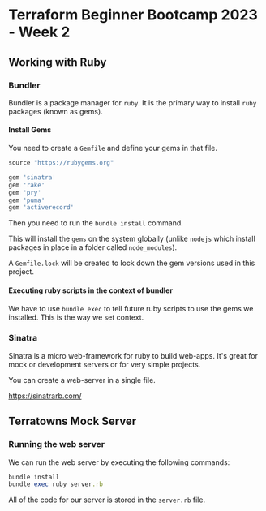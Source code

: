 # Terraform Beginner Bootcamp 2023 - Week 2

## Working with Ruby

### Bundler

Bundler is a package manager for `ruby`. It is the primary way to install `ruby` packages (known as gems).

#### Install Gems

You need to create a `Gemfile` and define your gems in that file.

```rb
source "https://rubygems.org"

gem 'sinatra'
gem 'rake'
gem 'pry'
gem 'puma'
gem 'activerecord'
```

Then you need to run the `bundle install` command.

This will install the `gems` on the system globally (unlike `nodejs` which install packages in place in a folder called `node_modules`).

A `Gemfile.lock` will be created to lock down the gem versions used in this project.


#### Executing ruby scripts in the context of bundler

We have to use `bundle exec` to tell future ruby scripts to use the gems we installed. This is the way we set context.


### Sinatra

Sinatra is a micro web-framework for ruby to build web-apps. It's great for mock or development servers or for very simple projects.

You can create a web-server in a single file.

https://sinatrarb.com/


## Terratowns Mock Server

### Running the web server

We can run the web server by executing the following commands:

```rb
bundle install
bundle exec ruby server.rb
```

All of the code for our server is stored in the `server.rb` file.
